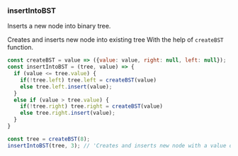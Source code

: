### insertIntoBST

Inserts a new node into binary tree.

Creates and inserts new node into existing tree With the help of `createBST` function.

```js
const createBST = value => ({value: value, right: null, left: null});
const insertIntoBST = (tree, value) => {
  if (value <= tree.value) {
    if(!tree.left) tree.left = createBST(value)
    else tree.left.insert(value);
  }
  else if (value > tree.value) {
    if(!tree.right) tree.right = createBST(value)
    else tree.right.insert(value);
  }
}
```

```js
const tree = createBST(8);
insertIntoBST(tree, 3); // 'Creates and inserts new node with a value of 3 to the existing tree with root 8 '
```
